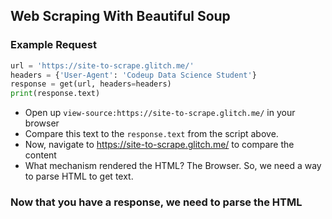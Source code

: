 ## Web Scraping With Beautiful Soup

### Example Request

```python
url = 'https://site-to-scrape.glitch.me/'
headers = {'User-Agent': 'Codeup Data Science Student'}
response = get(url, headers=headers)
print(response.text)
```

- Open up `view-source:https://site-to-scrape.glitch.me/` in your browser 
- Compare this text to the `response.text` from the script above.
- Now, navigate to https://site-to-scrape.glitch.me/ to compare the content
- What mechanism rendered the HTML? The Browser. So, we need a way to parse HTML to get text.

### Now that you have a response, we need to parse the HTML